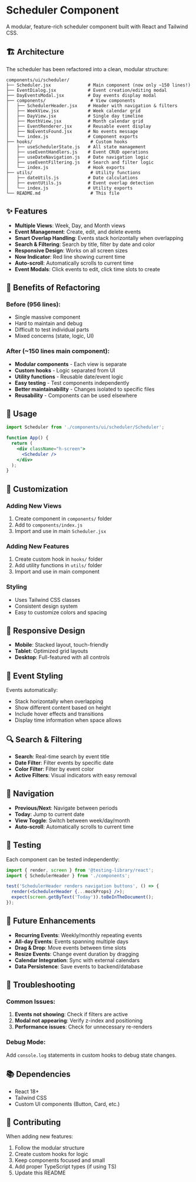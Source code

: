 # Scheduler Component

A modular, feature-rich scheduler component built with React and Tailwind CSS.

## 🏗️ Architecture

The scheduler has been refactored into a clean, modular structure:

```
components/ui/scheduler/
├── Scheduler.jsx              # Main component (now only ~150 lines!)
├── EventDialog.jsx            # Event creation/editing modal
├── DayEventsModal.jsx         # Day events display modal
├── components/                 # View components
│   ├── SchedulerHeader.jsx    # Header with navigation & filters
│   ├── WeekView.jsx           # Week calendar grid
│   ├── DayView.jsx            # Single day timeline
│   ├── MonthView.jsx          # Month calendar grid
│   ├── EventRenderer.jsx      # Reusable event display
│   ├── NoEventsFound.jsx      # No events message
│   └── index.js               # Component exports
├── hooks/                      # Custom hooks
│   ├── useSchedulerState.js   # All state management
│   ├── useEventHandlers.js    # Event CRUD operations
│   ├── useDateNavigation.js   # Date navigation logic
│   ├── useEventFiltering.js   # Search and filter logic
│   └── index.js               # Hook exports
├── utils/                      # Utility functions
│   ├── dateUtils.js           # Date calculations
│   ├── eventUtils.js          # Event overlap detection
│   └── index.js               # Utility exports
└── README.md                   # This file
```

## ✨ Features

- **Multiple Views**: Week, Day, and Month views
- **Event Management**: Create, edit, and delete events
- **Smart Overlap Handling**: Events stack horizontally when overlapping
- **Search & Filtering**: Search by title, filter by date and color
- **Responsive Design**: Works on all screen sizes
- **Now Indicator**: Red line showing current time
- **Auto-scroll**: Automatically scrolls to current time
- **Event Modals**: Click events to edit, click time slots to create

## 🎯 Benefits of Refactoring

### **Before (956 lines):**
- Single massive component
- Hard to maintain and debug
- Difficult to test individual parts
- Mixed concerns (state, logic, UI)

### **After (~150 lines main component):**
- **Modular components** - Each view is separate
- **Custom hooks** - Logic separated from UI
- **Utility functions** - Reusable date/event logic
- **Easy testing** - Test components independently
- **Better maintainability** - Changes isolated to specific files
- **Reusability** - Components can be used elsewhere

## 🔧 Usage

```jsx
import Scheduler from './components/ui/scheduler/Scheduler';

function App() {
  return (
    <div className="h-screen">
      <Scheduler />
    </div>
  );
}
```

## 🚀 Customization

### Adding New Views
1. Create component in `components/` folder
2. Add to `components/index.js`
3. Import and use in main `Scheduler.jsx`

### Adding New Features
1. Create custom hook in `hooks/` folder
2. Add utility functions in `utils/` folder
3. Import and use in main component

### Styling
- Uses Tailwind CSS classes
- Consistent design system
- Easy to customize colors and spacing

## 📱 Responsive Design

- **Mobile**: Stacked layout, touch-friendly
- **Tablet**: Optimized grid layouts
- **Desktop**: Full-featured with all controls

## 🎨 Event Styling

Events automatically:
- Stack horizontally when overlapping
- Show different content based on height
- Include hover effects and transitions
- Display time information when space allows

## 🔍 Search & Filtering

- **Search**: Real-time search by event title
- **Date Filter**: Filter events by specific date
- **Color Filter**: Filter by event color
- **Active Filters**: Visual indicators with easy removal

## 📅 Navigation

- **Previous/Next**: Navigate between periods
- **Today**: Jump to current date
- **View Toggle**: Switch between week/day/month
- **Auto-scroll**: Automatically scrolls to current time

## 🧪 Testing

Each component can be tested independently:

```jsx
import { render, screen } from '@testing-library/react';
import { SchedulerHeader } from './components';

test('SchedulerHeader renders navigation buttons', () => {
  render(<SchedulerHeader {...mockProps} />);
  expect(screen.getByText('Today')).toBeInTheDocument();
});
```

## 🔮 Future Enhancements

- **Recurring Events**: Weekly/monthly repeating events
- **All-day Events**: Events spanning multiple days
- **Drag & Drop**: Move events between time slots
- **Resize Events**: Change event duration by dragging
- **Calendar Integration**: Sync with external calendars
- **Data Persistence**: Save events to backend/database

## 🐛 Troubleshooting

### Common Issues:
1. **Events not showing**: Check if filters are active
2. **Modal not appearing**: Verify z-index and positioning
3. **Performance issues**: Check for unnecessary re-renders

### Debug Mode:
Add `console.log` statements in custom hooks to debug state changes.

## 📚 Dependencies

- React 18+
- Tailwind CSS
- Custom UI components (Button, Card, etc.)

## 🤝 Contributing

When adding new features:
1. Follow the modular structure
2. Create custom hooks for logic
3. Keep components focused and small
4. Add proper TypeScript types (if using TS)
5. Update this README
